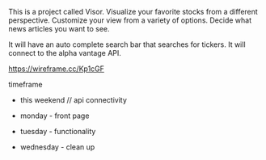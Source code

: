 This is a project called Visor. Visualize your favorite stocks from a different perspective. Customize your view from a variety of options. Decide what news articles you want to see. 

It will have an auto complete search bar that searches for tickers. It will connect to the alpha vantage API.





https://wireframe.cc/Kp1cGF


timeframe 
- this weekend // api connectivity

- monday - front page

- tuesday - functionality

- wednesday - clean up
